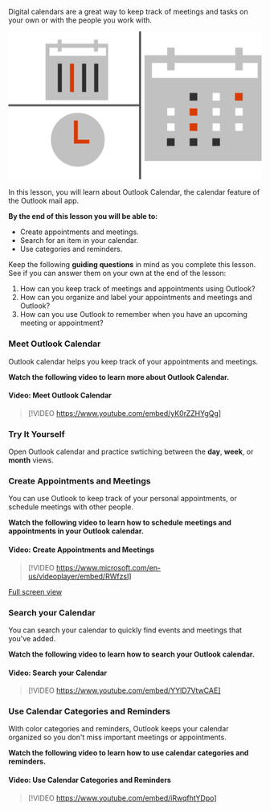 
Digital calendars are a great way to keep track of meetings and tasks on your own or with the people you work with.

![Illustration with graphics of a calendar and a clock](../media/Illustration_-_Manage_Time_Digitally.png)

In this lesson, you will learn about Outlook Calendar, the calendar feature of the Outlook mail app.

**By the end of this lesson you will be able to:**

*   Create appointments and meetings.
*   Search for an item in your calendar.
*   Use categories and reminders.

Keep the following **guiding questions** in mind as you complete this lesson. See if you can answer them on your own at the end of the lesson:

1.  How can you keep track of meetings and appointments using Outlook?
2.  How can you organize and label your appointments and meetings and Outlook?
3.  How can you use Outlook to remember when you have an upcoming meeting or appointment?

### Meet Outlook Calendar

Outlook calendar helps you keep track of your appointments and meetings.

**Watch the following video to learn more about Outlook Calendar.**


#### Video: Meet Outlook Calendar
> [!VIDEO https://www.youtube.com/embed/yK0rZZHYgQg]

### Try It Yourself

Open Outlook calendar and practice swtiching between the **day**, **week**, or **month** views.

### Create Appointments and Meetings

You can use Outlook to keep track of your personal appointments, or schedule meetings with other people.

**Watch the following video to learn how to schedule meetings and appointments in your Outlook calendar.**


#### Video: Create Appointments and Meetings
> [!VIDEO https://www.microsoft.com/en-us/videoplayer/embed/RWfzsI]

[Full screen view](https://www.microsoft.com/en-us/videoplayer/embed/RWfzsI?pid=ocpVideo0-innerdiv-oneplayer&postJsllMsg=true&maskLevel=20&market=en-us)

### Search your Calendar

You can search your calendar to quickly find events and meetings that you've added.

**Watch the following video to learn how to search your Outlook calendar.**


#### Video: Search your Calendar
> [!VIDEO https://www.youtube.com/embed/YYlD7VtwCAE]

### Use Calendar Categories and Reminders

With color categories and reminders, Outlook keeps your calendar organized so you don't miss important meetings or appointments.

**Watch the following video to learn how to use calendar categories and reminders.**


#### Video: Use Calendar Categories and Reminders
> [!VIDEO https://www.youtube.com/embed/iRwqfhtYDpo]